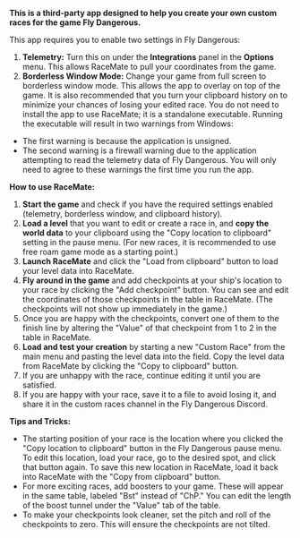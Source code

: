 
**This is a third-party app designed to help you create your own custom races for the game Fly Dangerous.**

This app requires you to enable two settings in Fly Dangerous:
1. **Telemetry:** Turn this on under the **Integrations** panel in the **Options** menu. This allows RaceMate to pull your coordinates from the game.
2. **Borderless Window Mode:** Change your game from full screen to borderless window mode. This allows the app to overlay on top of the game. 
It is also recommended that you turn your clipboard history on to minimize your chances of losing your edited race.
You do not need to install the app to use RaceMate; it is a standalone executable. Running the executable will result in two warnings from Windows:
- The first warning is because the application is unsigned.
- The second warning is a firewall warning due to the application attempting to read the telemetry data of Fly Dangerous.
You will only need to agree to these warnings the first time you run the app.


**How to use RaceMate:**
1. **Start the game** and check if you have the required settings enabled (telemetry, borderless window, and clipboard history).
2. **Load a level** that you want to edit or create a race in, and **copy the world data** to your clipboard using the "Copy location to clipboard" setting in the pause menu. (For new races, it is recommended to use free roam game mode as a starting point.)
3. **Launch RaceMate** and click the "Load from clipboard" button to load your level data into RaceMate.
4. **Fly around in the game** and add checkpoints at your ship's location to your race by clicking the "Add checkpoint" button. You can see and edit the coordinates of those checkpoints in the table in RaceMate. (The checkpoints will not show up immediately in the game.)
5. Once you are happy with the checkpoints, convert one of them to the finish line by altering the "Value" of that checkpoint from 1 to 2 in the table in RaceMate.
6. **Load and test your creation** by starting a new "Custom Race" from the main menu and pasting the level data into the field. Copy the level data from RaceMate by clicking the "Copy to clipboard" button.
7. If you are unhappy with the race, continue editing it until you are satisfied.
8. If you are happy with your race, save it to a file to avoid losing it, and share it in the custom races channel in the Fly Dangerous Discord.


**Tips and Tricks:**
- The starting position of your race is the location where you clicked the "Copy location to clipboard" button in the Fly Dangerous pause menu. To edit this location, load your race, go to the desired spot, and click that button again. To save this new location in RaceMate, load it back into RaceMate with the "Copy from clipboard" button.
- For more exciting races, add boosters to your game. These will appear in the same table, labeled "Bst" instead of "ChP." You can edit the length of the boost tunnel under the "Value" tab of the table.
- To make your checkpoints look cleaner, set the pitch and roll of the checkpoints to zero. This will ensure the checkpoints are not tilted.
